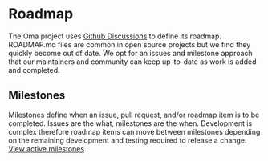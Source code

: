 # Roadmap

The Oma project uses [Github Discussions](https://github.com/organicmaps/organicmaps/discussions/categories/ideas) to define its roadmap. ROADMAP.md files are common in open source projects but we find they quickly become out of date. We opt for an issues and milestone approach that our maintainers and community can keep up-to-date as work is added and completed.

## Milestones

Milestones define when an issue, pull request, and/or roadmap item is to be completed. Issues are the what, milestones are the when. Development is complex therefore roadmap items can move between milestones depending on the remaining development and testing required to release a change.
[View active milestones](https://github.com/organicmaps/organicmaps/milestones).
